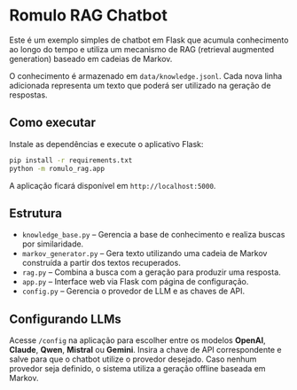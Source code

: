 # Romulo RAG Chatbot

Este é um exemplo simples de chatbot em Flask que acumula conhecimento ao longo do tempo e utiliza um mecanismo de RAG (retrieval augmented generation) baseado em cadeias de Markov.

O conhecimento é armazenado em `data/knowledge.jsonl`. Cada nova linha adicionada representa um texto que poderá ser utilizado na geração de respostas.

## Como executar

Instale as dependências e execute o aplicativo Flask:

```bash
pip install -r requirements.txt
python -m romulo_rag.app
```

A aplicação ficará disponível em `http://localhost:5000`.

## Estrutura

- `knowledge_base.py` – Gerencia a base de conhecimento e realiza buscas por similaridade.
- `markov_generator.py` – Gera texto utilizando uma cadeia de Markov construída a partir dos textos recuperados.
- `rag.py` – Combina a busca com a geração para produzir uma resposta.
- `app.py` – Interface web via Flask com página de configuração.
- `config.py` – Gerencia o provedor de LLM e as chaves de API.

## Configurando LLMs

Acesse `/config` na aplicação para escolher entre os modelos **OpenAI**, **Claude**, **Qwen**, **Mistral** ou **Gemini**. Insira a chave de API correspondente e salve para que o chatbot utilize o provedor desejado. Caso nenhum provedor seja definido, o sistema utiliza a geração offline baseada em Markov.
